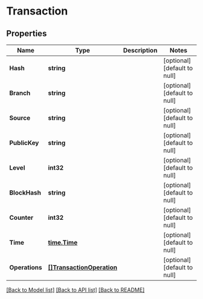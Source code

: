 # Transaction

## Properties
Name | Type | Description | Notes
------------ | ------------- | ------------- | -------------
**Hash** | **string** |  | [optional] [default to null]
**Branch** | **string** |  | [optional] [default to null]
**Source** | **string** |  | [optional] [default to null]
**PublicKey** | **string** |  | [optional] [default to null]
**Level** | **int32** |  | [optional] [default to null]
**BlockHash** | **string** |  | [optional] [default to null]
**Counter** | **int32** |  | [optional] [default to null]
**Time** | [**time.Time**](time.Time.md) |  | [optional] [default to null]
**Operations** | [**[]TransactionOperation**](TransactionOperation.md) |  | [optional] [default to null]

[[Back to Model list]](../README.md#documentation-for-models) [[Back to API list]](../README.md#documentation-for-api-endpoints) [[Back to README]](../README.md)


